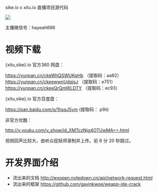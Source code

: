 sike.io x xitu.io 直播项目源代码

![](github-friends.jpg)

主播微信号：hayeah666

# 视频下载

{xitu,sike}.io 官方360 网盘：

https://yunpan.cn/ckeWhQSWUKqHb （提取码：aa92）
https://yunpan.cn/ckeewwnUdqjsJ （提取码：e751）
https://yunpan.cn/ckeeQrQmWLDTY （提取码：ec93）

{xitu,sike}.io 官方百度盘：

https://pan.baidu.com/s/1hsqJ5vm (提取码： p9ii)


非官方优酷：

 http://v.youku.com/v_show/id_XMTczNjg4OTUwMA==.html

视频回声比较大，由听众捉妖师录制并上传。前 6 分 20 秒跳过。


# 开发界面介绍

+ 流出来的文档 http://wxopen.notedown.cn/api/network-request.html
+ 流出来的框架 https://github.com/gavinkwoe/weapp-ide-crack


